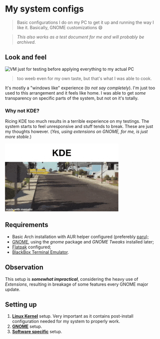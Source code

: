 # My system configs

> Basic configurations I do on my PC to get it up and running the way I like it. Basically, GNOME customizations :smile:

> *This also works as a test document for me and will probably be archived*.
## Look and feel
![VM just for testing before applying everything to my actual PC](https://preview.redd.it/gnome-my-first-rice-ever-v0-sw6p4n8ooijd1.png?width=1920&format=png&auto=webp&s=b690a2b9d1f8fd7231eee7b4f749a1817cfcd32a)
>too weeb even for my own taste, but that's what I was able to cook.

It's mostly a "windows like" experience (*to not say completely*). I'm just too used to this arrangement and it feels like home. I was able to get *some* transparency on specific parts of the system, but not on it's totally. 

### **Why not KDE?** 
Ricing KDE too much results in a terrible experience on my testings. The system starts to feel unresponsive and stuff tends to break. These are just my thoughts however. (*Yes, using extensions on GNOME, for me, is just more stable.*)

![yes](https://github.com/FelpohDutra/sysetup/blob/main/images/1718955690256545.gif?raw=true)

## Requirements

 - Basic Arch installation with AUR helper configured (preferebly [paru](https://github.com/Morganamilo/paru));
 - [GNOME](https://wiki.archlinux.org/title/GNOME), using the *gnome* package and *GNOME Tweaks* installed later;
 - [Flatpak](https://flatpak.org/setup/Arch) configured;
 - [BlackBox Terminal Emulator](https://flathub.org/apps/com.raggesilver.BlackBox).

## Observation
This setup is ***somewhat impractical***, considering the heavy use of *Extensions*, resulting in breakage of some features every GNOME major update. 

## Setting up

 1. [**Linux Kernel**](https://github.com/FelpohDutra/sysetup/blob/main/KERNEL.md) setup. Very important as it contains post-install configuration needed for my system to properly work.
 2. [**GNOME**](https://github.com/FelpohDutra/sysetup/blob/main/GNOME.md) setup. 
 3. [**Software specific**](https://github.com/FelpohDutra/sysetup/blob/main/KERNEL.md) setup.
